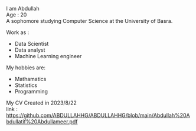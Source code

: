 I am Abdullah <br> 
Age : 20 <br> 
A sophomore studying Computer Science at the University of Basra.<br>

Work as : 
 * Data Scientist
 * Data analyst
 * Machine Learning engineer
 
My hobbies are: 
 * Mathamatics
 * Statistics
 * Programming 

My CV Created in 2023/8/22 <br>
link : https://github.com/ABDULLAHHG/ABDULLAHHG/blob/main/Abdullah%20Abdullatif%20Abdullameer.pdf
